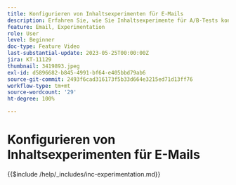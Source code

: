 ```yaml
---
title: Konfigurieren von Inhaltsexperimenten für E-Mails
description: Erfahren Sie, wie Sie Inhaltsexperimente für A/B-Tests konfigurieren und E-Mail-Inhalte ausprobieren können, um Ihre Geschäftsziele bestmöglich zu erreichen.
feature: Email, Experimentation
role: User
level: Beginner
doc-type: Feature Video
last-substantial-update: 2023-05-25T00:00:00Z
jira: KT-11129
thumbnail: 3419893.jpeg
exl-id: d5896682-b845-4991-bf64-e405bbd79ab6
source-git-commit: 2493f6cad316173f5b33d664e3215ed71d13ff76
workflow-type: tm+mt
source-wordcount: '29'
ht-degree: 100%

---
```


# Konfigurieren von Inhaltsexperimenten für E-Mails

{{$include /help/_includes/inc-experimentation.md}}
